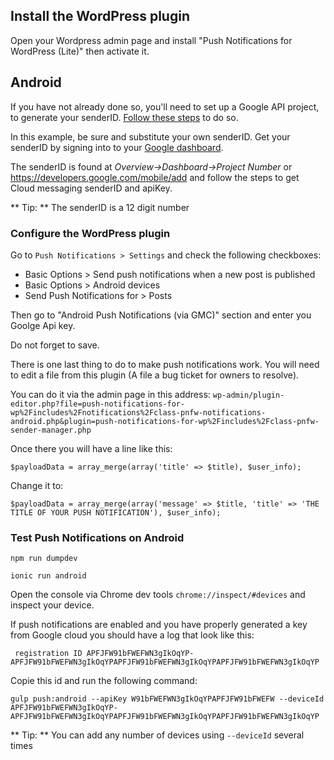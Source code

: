 ## Install the WordPress plugin

Open your Wordpress admin page and install "Push Notifications for WordPress (Lite)" then activate it.

## Android

If you have not already done so, you'll need to set up a Google API project, to generate your senderID. [Follow these steps](http://developer.android.com/guide/google/gcm/gs.html) to do so.

In this example, be sure and substitute your own senderID. Get your senderID by signing into to your [Google dashboard](https://code.google.com/apis/console/).

The senderID is found at *Overview->Dashboard->Project Number* or <https://developers.google.com/mobile/add> and follow the steps to get Cloud messaging senderID and apiKey.

** Tip: ** The senderID is a 12 digit number

### Configure the WordPress plugin

Go to ```Push Notifications > Settings``` and check the following checkboxes:

* Basic Options > Send push notifications when a new post is published
* Basic Options > Android devices
* Send Push Notifications for > Posts

Then go to "Android Push Notifications (via GMC)" section and enter you Goolge Api key.

Do not forget to save.

There is one last thing to do to make push notifications work. You will need to edit a file from this plugin (A file a bug ticket for owners to resolve).

You can do it via the admin page in this address: ```wp-admin/plugin-editor.php?file=push-notifications-for-wp%2Fincludes%2Fnotifications%2Fclass-pnfw-notifications-android.php&plugin=push-notifications-for-wp%2Fincludes%2Fclass-pnfw-sender-manager.php```

Once there you will have a line like this:

```$payloadData = array_merge(array('title' => $title), $user_info);```

Change it to:

```$payloadData = array_merge(array('message' => $title, 'title' => 'THE TITLE OF YOUR PUSH NOTIFICATION'), $user_info);```

### Test Push Notifications on Android

```
npm run dumpdev

ionic run android
```

Open the console via Chrome dev tools ```chrome://inspect/#devices``` and inspect your device.

If push notifications are enabled and you have properly generated a key from Google cloud you should have a log that look like this:

```
 registration ID APFJFW91bFWEFWN3gIkOqYP-APFJFW91bFWEFWN3gIkOqYPAPFJFW91bFWEFWN3gIkOqYPAPFJFW91bFWEFWN3gIkOqYP
```

Copie this id and run the following command:

```
gulp push:android --apiKey W91bFWEFWN3gIkOqYPAPFJFW91bFWEFW --deviceId APFJFW91bFWEFWN3gIkOqYP-APFJFW91bFWEFWN3gIkOqYPAPFJFW91bFWEFWN3gIkOqYPAPFJFW91bFWEFWN3gIkOqYP
```

** Tip: ** You can add any number of devices using ```--deviceId``` several times
